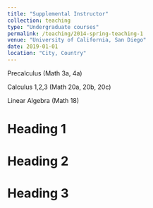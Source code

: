 ```yaml
---
title: "Supplemental Instructor"
collection: teaching
type: "Undergraduate courses"
permalink: /teaching/2014-spring-teaching-1
venue: "University of California, San Diego"
date: 2019-01-01
location: "City, Country"
---
```


Precalculus (Math 3a, 4a)

Calculus 1,2,3 (Math 20a, 20b, 20c)

Linear Algebra (Math 18)

Heading 1
======

Heading 2
======

Heading 3
======